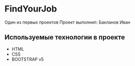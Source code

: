# FindYourJob
Один из первых проектов
Проект выполнил: Бакланов Иван

## Используемые технологии в проекте
- HTML
- CSS
- BOOTSTRAP v5
